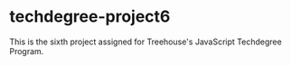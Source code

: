 # techdegree-project6
 This is the sixth project assigned for Treehouse's JavaScript Techdegree Program.
